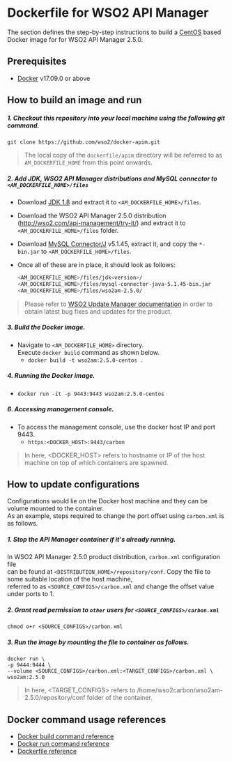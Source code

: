 # Dockerfile for WSO2 API Manager #
The section defines the step-by-step instructions to build a [CentOS](https://hub.docker.com/_/centos/) based Docker image for for WSO2 API Manager 2.5.0.

## Prerequisites

* [Docker](https://www.docker.com/get-docker) v17.09.0 or above


## How to build an image and run
##### 1. Checkout this repository into your local machine using the following git command.
```
git clone https://github.com/wso2/docker-apim.git
```

>The local copy of the `dockerfile/apim` directory will be referred to as `AM_DOCKERFILE_HOME` from this point onwards.

##### 2. Add JDK, WSO2 API Manager distributions and MySQL connector to `<AM_DOCKERFILE_HOME>/files`
- Download [JDK 1.8](http://www.oracle.com/technetwork/java/javase/downloads/jdk8-downloads-2133151.html) 
and extract it to `<AM_DOCKERFILE_HOME>/files`.
- Download the WSO2 API Manager 2.5.0 distribution (http://wso2.com/api-management/try-it/)
and extract it to `<AM_DOCKERFILE_HOME>/files` folder.
- Download [MySQL Connector/J](https://dev.mysql.com/downloads/connector/j/) v5.1.45, extract it, and copy the `*-bin.jar` to `<AM_DOCKERFILE_HOME>/files`.
- Once all of these are in place, it should look as follows:

  ```bash
  <AM_DOCKERFILE_HOME>/files/jdk<version>/
  <AM_DOCKERFILE_HOME>/files/mysql-connector-java-5.1.45-bin.jar
  <Am_DOCKERFILE_HOME>/files/wso2am-2.5.0/
  ```

>Please refer to [WSO2 Update Manager documentation](https://docs.wso2.com/display/ADMIN44x/Updating+WSO2+Products)
in order to obtain latest bug fixes and updates for the product.

##### 3. Build the Docker image.
- Navigate to `<AM_DOCKERFILE_HOME>` directory. <br>
  Execute `docker build` command as shown below.
    + `docker build -t wso2am:2.5.0-centos .`
    
##### 4. Running the Docker image.
- `docker run -it -p 9443:9443 wso2am:2.5.0-centos`

##### 6. Accessing management console.
- To access the management console, use the docker host IP and port 9443.
    + `https:<DOCKER_HOST>:9443/carbon`
    
>In here, <DOCKER_HOST> refers to hostname or IP of the host machine on top of which containers are spawned.


## How to update configurations
Configurations would lie on the Docker host machine and they can be volume mounted to the container. <br>
As an example, steps required to change the port offset using `carbon.xml` is as follows.

##### 1. Stop the API Manager container if it's already running.
In WSO2 API Manager 2.5.0 product distribution, `carbon.xml` configuration file <br>
can be found at `<DISTRIBUTION_HOME>/repository/conf`. Copy the file to some suitable location of the host machine, <br>
referred to as `<SOURCE_CONFIGS>/carbon.xml` and change the offset value under ports to 1.

##### 2. Grant read permission to `other` users for `<SOURCE_CONFIGS>/carbon.xml`
```
chmod o+r <SOURCE_CONFIGS>/carbon.xml
```

##### 3. Run the image by mounting the file to container as follows.
```
docker run \
-p 9444:9444 \
--volume <SOURCE_CONFIGS>/carbon.xml:<TARGET_CONFIGS>/carbon.xml \
wso2am:2.5.0
```

>In here, <TARGET_CONFIGS> refers to /home/wso2carbon/wso2am-2.5.0/repository/conf folder of the container.


## Docker command usage references

* [Docker build command reference](https://docs.docker.com/engine/reference/commandline/build/)
* [Docker run command reference](https://docs.docker.com/engine/reference/run/)
* [Dockerfile reference](https://docs.docker.com/engine/reference/builder/)